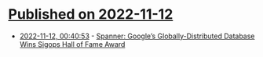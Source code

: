 # [Published on 2022-11-12](index.md)

* [2022-11-12, 00:40:53](https://news.ycombinator.com/item?id=33568732) - [Spanner: Google’s Globally-Distributed Database Wins Sigops Hall of Fame Award](https://www.sigops.org/2022/hof-2022/)
